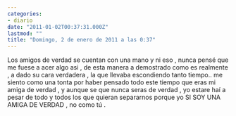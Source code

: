 ```yaml
---
categories:
- diario
date: "2011-01-02T00:37:31.000Z"
lastmod: ""
title: "Domingo, 2 de enero de 2011 a las 0:37"
---
```


Los amigos de verdad se cuentan con una mano y ni eso , nunca pensé que me fuese a acer algo asi , de esta manera a demostrado como es realmente , a dado su cara verdadera , la que llevaba escondiendo tanto tiempo.. me siento como una tonta por haber pensado todo este tiempo que eras mi amiga de verdad , y aunque se que nunca seras de verdad , yo estare haí­ a pesar de todo y todos los que quieran separarnos porque yo SI SOY UNA AMIGA DE VERDAD , no como tú .